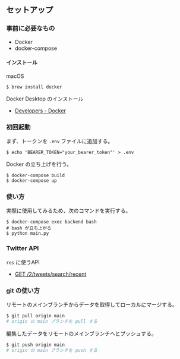 ## セットアップ

### 事前に必要なもの

- Docker
- docker-compose

#### インストール

macOS

```shell
$ brew install docker
```

Docker Desktop のインストール  
- [Developers - Docker](https://www.docker.com/get-started/)

### 初回起動

まず、トークンを `.env` ファイルに追加する。

```shell
$ echo 'BEARER_TOKEN="your_bearer_token"' > .env
```

Docker の立ち上げを行う。

```shell
$ docker-compose build
$ docker-compose up
```

### 使い方
実際に使用してみるため、次のコマンドを実行する。

```shell
$ docker-compose exec backend bash
# bash が立ち上がる
$ python main.py
```

### Twitter API

`res` に使うAPI
- [GET /2/tweets/search/recent](https://developer.twitter.com/en/docs/twitter-api/tweets/search/api-reference/get-tweets-search-recent)

### git の使い方

リモートのメインブランチからデータを取得してローカルにマージする。

```sh
$ git pull origin main
# origin の main ブランチを pull する
```

編集したデータをリモートのメインブランチへとプッシュする。

```sh
$ git push origin main
# origin の main ブランチを push する
```

